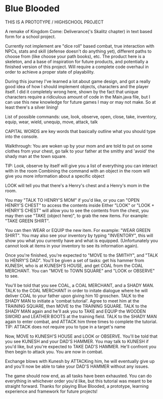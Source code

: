 # Blue Blooded
THIS IS A PROTOTYPE / HIGHSCHOOL PROJECT

A remake of Kingdom Come: Deliverance('s Skalitz chapter) in text based form for a school project.

Currently not implement are "dice roll" based combat, true interaction with NPCs, stats and skill (defense doesn't do anything yet), different paths to choose from (like choose your path books), etc.
The product here is a skeleton, and a base of inspiration for future products, and potentially a finished version of this project. Will require a complete code overhaul in order to achieve a proper state of playability.

During this journey I've learned a lot about game design, and got a really good idea of how I should implement objects, characters and the player itself. I did it completely wrong here, shown by the fact that unique characters require a ridiculous amount of code in the Main.java file, but I can use this new knowledge for future games I may or may not make. So at least there's a silver lining!







List of possible commands:
use, look, observe, open, close, take, inventory, equip, wear, wield, unequip, move, attack, talk


CAPITAL WORDS are key words that basically outline what you should type into the console.

Walkthrough:
You are woken up by your mom and are told to put on some clothes from your chest, go talk to your father at the smithy and 'avoid' the shady man at the town square.

TIP: Look, observe by itself will give you a list of everything you can interact with in the room
     Combining the command with an object in the room will give you more information about a specific object
     
LOOK will tell you that there's a Henry's chest and a Henry's mom in the room.
  
  You may "TALK TO HENRY'S MOM" if you'd like, or you can "OPEN HENRY'S CHEST" to access the contents inside
  Either "LOOK" or "LOOK + HENRY'S CHEST" will allow you to see the contents from the chest, you may then use "TAKE (object here)", to   grab the new items. For example: "TAKE GREEN SHIRT".
  
  You can then WEAR or EQUIP the new item. For example: "WEAR GREEN SHIRT". You may also see your inventory by typing "INVENTORY", this will show you what you currently have and what is equipped. (Unfortunately you cannot look at items in your inventory to see its information again).
  
  Once you're finished, you're expected to "MOVE to the SMITHY", and "TALK to HENRY'S DAD". You'll be given a set of tasks: get his hammer from KUNESH, who is at KUNESH'S HOUSE, and get COAL from the COAL MERCHANT. You can "MOVE to TOWN SQUARE" and "LOOK or OBSERVE" to see.
  
  You'll be told that you see COAL, a COAL MERCHANT, and a SHADY MAN.
  TALK to the COAL MERCHANT in order to initate dialogue where he will deliver COAL to your father upon giving him 10 groschen.
  TALK to the SHADY MAN to initiate a 'combat tutorial'.
    Agree to meet him at the TRAINING SQUARE, then MOVE to the TRAINING SQUARE.
    TALK to the SHADY MAN again and he'll ask you to TAKE and EQUIP the WOODEN SWORD and LEATHER BOOTS at the training field.
    TALK to the SHADY MAN again to enter combat, and ATTACK him three times to complete the tutorial.
 TIP: ATTACK does not require you to type in a target's name   
 
 Now, MOVE to KUNESH'S HOUSE and LOOK or OBSERVE. You'll be told that you see KUNESH and your DAD'S HAMMER. You may talk to KUNESH if you'd like, but you're expected to TAKE DAD'S HAMMER. He'll confront you then begin to attack you. You are now in combat.
 
Exchange blows with Kunesh by ATTACKing him, he will eventually give up and you'll now be able to take your DAD'S HAMMER without any issues.

The game should now end, as all tasks have been exhausted. You can do everything in whichever order you'd like, but this tutorial was meant to be straight forward. Thanks for playing Blue Blooded, a prototype, learning experience and framework for future projects!
 
